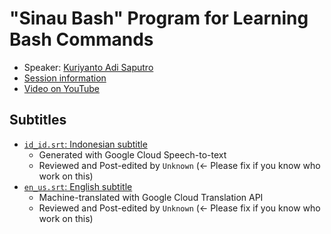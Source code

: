 # "Sinau Bash" Program for Learning Bash Commands

- Speaker: [Kuriyanto Adi Saputro](mailto:kuryantoadi8@gmail.com)
- [Session information](https://2021.ubucon.asia/sessions/sinau_bash_program_for_learning_bash_commands/)
- [Video on YouTube](https://www.youtube.com/watch?v=c_6cZ6uL5MM)

## Subtitles
- [`id_id.srt`: Indonesian subtitle](id_id.srt)
    - Generated with Google Cloud Speech-to-text
    - Reviewed and Post-edited by `Unknown` (<- Please fix if you know who work on this)
- [`en_us.srt`: English subtitle](en_us.srt)
    - Machine-translated with Google Cloud Translation API
    - Reviewed and Post-edited by `Unknown` (<- Please fix if you know who work on this)
